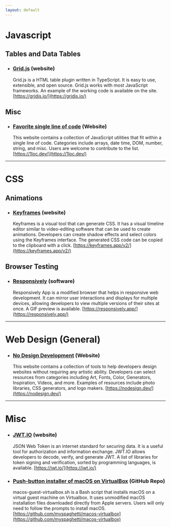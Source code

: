 ```yaml
---
layout: default
---
```

# Javascript<a name="js"></a>
## Tables and Data Tables
- ### [Grid.js](https://gridjs.io/) (website)
  Grid.js is a HTML table plugin written in TypeScript. It is easy to use, extensible, and open source. Grid.js works with most JavaScript frameworks. An example of the working code is available on the site. 
  [https://gridjs.io/](https://gridjs.io/)

## Misc
- ### [Favorite single line of code](https://1loc.dev/) (Website)
  This website contains a collection of JavaScript utilities that fit within a single line of code. Categories include arrays, date time, DOM, number, string, and misc. Users are welcome to contribute to the list.
  [https://1loc.dev/](https://1loc.dev/)

--------------

# CSS<a name="css"></a>
## Animations 
- ### [Keyframes](https://keyframes.app/v2/) (website)
  Keyframes is a visual tool that can generate CSS. It has a visual timeline editor similar to video-editing software that can be used to create animations. Developers can create shadow effects and select colors using the Keyframes interface. The generated CSS code can be copied to the clipboard with a click. 
  [https://keyframes.app/v2/](https://keyframes.app/v2/)

## Browser Testing
- ### [Responsively](https://responsively.app/) (software)
  Responsively App is a modified browser that helps in responsive web development. It can mirror user interactions and displays for multiple devices, allowing developers to view multiple versions of their sites at once. A GIF preview is available.
  [https://responsively.app/](https://responsively.app/)

--------------

# Web Design (General)<a name="design"></a>
- ### [No Design Development](https://nodesign.dev/) (Website)
  This website contains a collection of tools to help developers design websites without requiring any artistic ability. Developers can select resources from categories including Art, Fonts, Color, Generators, Inspiration, Videos, and more. Examples of resources include photo libraries, CSS generators, and logo makers.
  [https://nodesign.dev/](https://nodesign.dev/)

--------------

# Misc<a name="misc"></a>
- ### [JWT.IO](https://jwt.io/) (website)
  JSON Web Token is an internet standard for securing data. It is a useful tool for authorization and information exchange. JWT.IO allows developers to decode, verify, and generate JWT. A list of libraries for token signing and verification, sorted by programming languages, is available.
  [https://jwt.io/](https://jwt.io/)

- ### [Push-button installer of macOS on VirtualBox](https://github.com/myspaghetti/macos-virtualbox) (GitHub Repo)
  macos-guest-virtualbox.sh is a Bash script that installs macOS on a virtual guest machine on Virtualbox. It uses unmodified macOS installation files downloaded directly from Apple servers. Users will only need to follow the prompts to install macOS.
  [https://github.com/myspaghetti/macos-virtualbox](https://github.com/myspaghetti/macos-virtualbox)